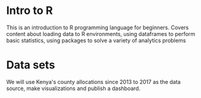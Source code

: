 # Intro to R

This is an introduction to R programming language for beginners. Covers content about loading data to R environments, using dataframes to perform basic statistics, using packages to solve a variety of analytics problems

# Data sets
We will use Kenya's county allocations since 2013 to 2017 as the data source, make visualizations and publish a dashboard. 
